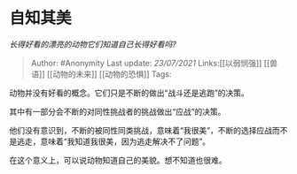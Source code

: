 # 自知其美
*长得好看的漂亮的动物它们知道自己长得好看吗?*

> Author: #Anonymity
> Last update: *23/07/2021*
> Links:[[以弱悯强]] [[兽语]] [[动物的未来]] [[动物的恐惧]]
> Tags:

动物并没有好看的概念。它们只是不断的做出“战斗还是逃跑”的决策。

其中有一部分会不断的对同性挑战者的挑战做出“应战”的决策。

他们没有意识到，不断的被同性同类挑战，意味着“我很美”，不断的选择应战而不是逃走，意味着“我知道我很美，因为逃走解决不了问题”。

在这个意义上，可以说动物知道自己的美貌。想不知道也很难。

